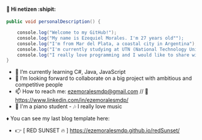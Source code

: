 #### 👋 Hi netizen :shipit:

```java
public void personalDescription() {

    console.log("Welcome to my GitHub!");
    console.log("My name is Ezequiel Morales. I'm 27 years old"");
    console.log("I'm from Mar del Plata, a coastal city in Argentina");
    console.log("I'm currently studying at UTN (National Technology University)");
    console.log("I really love programming and I would like to share with you my repositories\n");
}
```

- 🌱 I’m currently learning C#, Java, JavaScript
- 👯 I’m looking forward to collaborate on a big project with ambitious and competitive people
- 📫 How to reach me: ezemoralesmdp@gmail.com // :link: https://www.linkedin.com/in/ezemoralesmdp/
- :musical_keyboard: I'm a piano student - :notes: I really love music

♦ You can see my last blog template here:
- :point_right: [ RED SUNSET :fire: ] https://ezemoralesmdp.github.io/redSunset/
